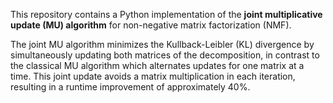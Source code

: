 This repository contains a Python implementation of the **joint multiplicative update (MU) algorithm** for non-negative matrix factorization (NMF).

The joint MU algorithm minimizes the Kullback-Leibler (KL) divergence by simultaneously updating both matrices of the decomposition, in contrast to the classical MU algorithm which alternates updates for one matrix at a time. This joint update avoids a matrix multiplication in each iteration, resulting in a runtime improvement of approximately 40%.
